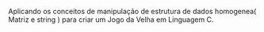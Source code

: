 
 Aplicando os conceitos de manipulação de estrutura de dados homogenea( Matriz e string ) para criar um Jogo da Velha em Linguagem C.  